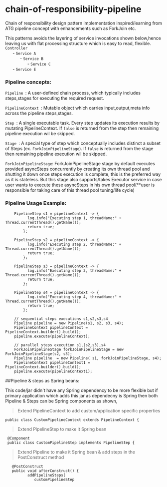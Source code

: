 # chain-of-responsibility-pipeline
Chain of responsibility design pattern implementation inspired/learning from ATG pipeline concept with enhancements such as ForkJoin etc.

   This patterns avoids the layering of service invocations shown below,hence leaving us with flat processing structure which is easy to read, flexible.<br />
                `Controller`    
                   &nbsp;&nbsp;&nbsp;&nbsp;&nbsp;&nbsp;- `Service A`     
                        &nbsp;&nbsp;&nbsp;&nbsp;&nbsp;&nbsp;&nbsp;&nbsp;&nbsp;&nbsp;&nbsp;&nbsp;- `Service B`         
                        &nbsp;&nbsp;&nbsp;&nbsp;&nbsp;&nbsp;&nbsp;&nbsp;&nbsp;&nbsp;&nbsp;&nbsp;&nbsp;&nbsp;&nbsp;&nbsp;&nbsp;&nbsp;- `Service C`     
                   &nbsp;&nbsp;&nbsp;&nbsp;&nbsp;&nbsp;- `Service E` 

### Pipeline concepts:

`Pipeline `: A user-defined chain process, which typically includes steps,stages for executing the required request.

`PipelineContext `: Mutable object which carries input,output,meta info across the pipeline steps,stages.

`Step `: A single executable task. Every step updates its execution results by mutating PipelineContext.
If `false` is returned from the step then remaining pipeline execution wil be skipped. 

`Stage `: A special type of step which conceptually includes distinct a subset of Steps (ex. `ForkJoinPipelineStage`).
If `false` is returned from the stage then remaining pipeline execution wil be skipped. 

`ForkJoinPipelineStage`: ForkJoinPipelineStage stage by default executes provided asyncSteps concurrently by creating its own thread pool and shutting it down once steps execution is complete, this is the preferred way as it is stateless. But this stage also supports/takes Executor service in case user wants to execute these asyncSteps in his own thread pool(**user is responsible for taking care of this thread pool tuning/life cycle)


### Pipeline Usage Example:

```
    PipelineStep s1 = pipelineContext -> {
          log.info("Executing step 1, threadName:" + Thread.currentThread().getName());
          return true;
        };

    PipelineStep s2 = pipelineContext -> {
          log.info("Executing step 2, threadName:" + Thread.currentThread().getName());
          return true;
        };

    PipelineStep s3 = pipelineContext -> {
          log.info("Executing step 3, threadName:" + Thread.currentThread().getName());
          return true;
        };

    PipelineStep s4 = pipelineContext -> {
          log.info("Executing step 4, threadName:" + Thread.currentThread().getName());
          return true;
        };

    // sequential steps executions s1,s2,s3,s4
    Pipeline pipeline = new Pipeline(s1, s2, s3, s4);
    PipelineContext pipelineContext = PipelineContext.builder().build();
    pipeline.execute(pipelineContext);

    // parallel steps execution s1,(s2,s3),s4
    ForkJoinPipelineStage forkJoinPipelineStage = new ForkJoinPipelineStage(s2, s3);
    Pipeline pipeline  = new Pipeline( s1, forkJoinPipelineStage, s4);
    PipelineContext pipelineContext1 = PipelineContext.builder().build();
    pipeline.execute(pipelineContext1);
```
##Pipeline & steps as Spring beans:

This code/jar didn't have any Spring dependency to be more flexible but if primary application which adds this jar as dependecny is Spring then both Pipeline & Steps can be Spring components as shown,

 > Extend PipelineContext to add custom/application specific properties

    public class CustomPipelineContext extends PipelineContext {
  
 > Extend PipelineStep to make it Spring bean

     @Component
     public class CustomPipelineStep implements PipelineStep {
     
 > Extend Pipeline to make it Spring bean & add steps in the PostConstruct method
```
   @PostConstruct
   public void afterConstruct() { 
          addPipelineSteps(
             customPipelineStep
```
         
 




